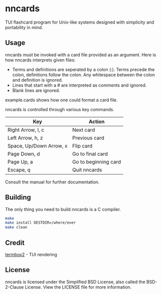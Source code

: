 # nncards
TUI flashcard program for Unix-like systems designed with simplicity and 
portability in mind.

## Usage
nncards must be invoked with a card file provided as an argument. Here is how
nncards interprets given files:

* Terms and definitions are seperated by a colon (:). Terms precede the colon,
definitions follow the colon. Any whitespace between the colon and definition
is ignored.
* Lines that start with a # are interpreted as comments and ignored.
* Blank lines are ignored.

example.cards shows how one could format a card file.

nncards is controlled through various key commands.

| Key                     | Action               |
| ----------------------- | -------------------- |
| Right Arrow, l, c       | Next card            |
| Left Arrow, h, z        | Previous card        |
| Space, Up/Down Arrow, x | Flip card            |
| Page Down, d            | Go to final card     |
| Page Up, a              | Go to beginning card |
| Escape, q               | Quit nncards         |

Consult the manual for further documentation.

## Building

The only thing you need to build nncards is a C compiler.

```bash
make
make install DESTDIR=/where/ever
make clean
```

## Credit
[termbox2](https://github.com/termbox/termbox2) - TUI rendering

## License
nncards is licensed under the Simplified BSD License, also called the 
BSD-2-Clause License. View the LICENSE file for more information.
